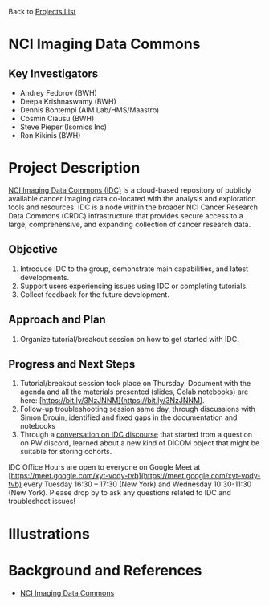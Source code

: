 Back to [Projects List](../../README.md#ProjectsList)

# NCI Imaging Data Commons

## Key Investigators

- Andrey Fedorov (BWH)
- Deepa Krishnaswamy (BWH)
- Dennis Bontempi (AIM Lab/HMS/Maastro)
- Cosmin Ciausu (BWH)
- Steve Pieper (Isomics Inc)
- Ron Kikinis (BWH)


# Project Description

[NCI Imaging Data Commons (IDC)](https://imaging.datacommons.cancer.gov) is a cloud-based repository of publicly available cancer imaging data co-located with the analysis and exploration tools and resources. IDC is a node within the broader NCI Cancer Research Data Commons (CRDC) infrastructure that provides secure access to a large, comprehensive, and expanding collection of cancer research data.

## Objective

<!-- Describe here WHAT you would like to achieve (what you will have as end result). -->

1. Introduce IDC to the group, demonstrate main capabilities, and latest developments.
2. Support users experiencing issues using IDC or completing tutorials.
3. Collect feedback for the future development.

## Approach and Plan

<!-- Describe here HOW you would like to achieve the objectives stated above. -->

1. Organize tutorial/breakout session on how to get started with IDC.

## Progress and Next Steps

<!-- Update this section as you make progress, describing of what you have ACTUALLY DONE. If there are specific steps that you could not complete then you can describe them here, too. -->

1. Tutorial/breakout session took place on Thursday. Document with the agenda and all the materials presented (slides, Colab notebooks) are here: [https://bit.ly/3NzJNNM](https://bit.ly/3NzJNNM).
2. Follow-up troubleshooting session same day, through discussions with Simon Drouin, identified and fixed gaps in the documentation and notebooks
3. Through a [conversation on IDC discourse](https://discourse.canceridc.dev/t/storing-definitions-of-data-collections-as-dicom-entities/286) that started from a question on PW discord, learned about a new kind of DICOM object that might be suitable for storing cohorts.

IDC Office Hours are open to everyone on Google Meet at [https://meet.google.com/xyt-vody-tvb](https://meet.google.com/xyt-vody-tvb) every Tuesday 16:30 – 17:30 (New York) and Wednesday 10:30-11:30 (New York). Please drop by to ask any questions related to IDC and troubleshoot
issues!

# Illustrations

<!-- Add pictures and links to videos that demonstrate what has been accomplished.
![Description of picture](Example2.jpg)
![Some more images](Example2.jpg)
-->


# Background and References

* [NCI Imaging Data Commons](https://imaging.datacommons.cancer.gov)
<!-- If you developed any software, include link to the source code repository. If possible, also add links to sample data, and to any relevant publications. -->
